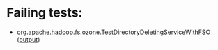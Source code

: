 # Failing tests: 

 * [org.apache.hadoop.fs.ozone.TestDirectoryDeletingServiceWithFSO](hadoop-ozone/integration-test/org.apache.hadoop.fs.ozone.TestDirectoryDeletingServiceWithFSO.txt) ([output](hadoop-ozone/integration-test/org.apache.hadoop.fs.ozone.TestDirectoryDeletingServiceWithFSO-output.txt))
